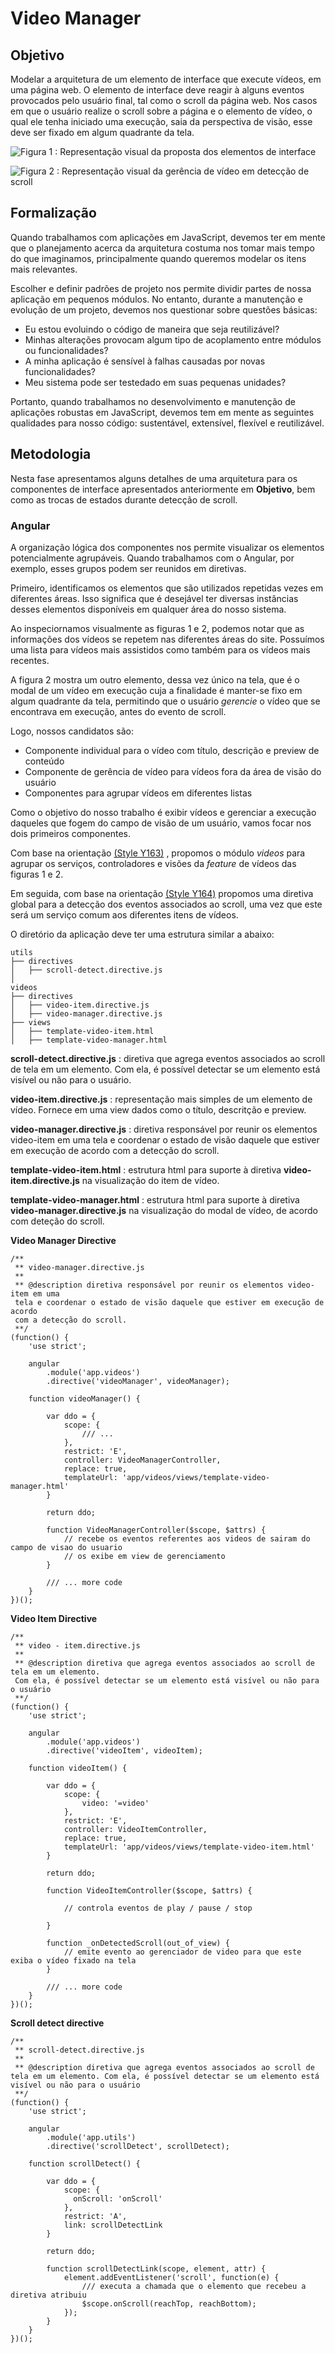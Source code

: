 # Video Manager

## Objetivo

Modelar a arquitetura de um elemento de interface que execute vídeos, em uma página web. O elemento de interface deve reagir à alguns eventos provocados pelo usuário final, tal como o scroll da página web. Nos casos em que o usuário realize o scroll sobre a página e o elemento de vídeo, o qual ele tenha iniciado uma execução, saia da perspectiva de visão, esse deve ser fixado em algum quadrante da tela.

![Figura 1 : Representação visual da proposta dos elementos de interface](images/fig1.png " Figura 1 : Representação visual da proposta dos elementos de interface")

![Figura 2 : Representação visual da gerência de vídeo em detecção de scroll](images/fig2.png " Figura 2 : Representação visual da gerência de vídeo em detecção de scroll")

## Formalização

Quando trabalhamos com aplicações em JavaScript, devemos ter em mente que o planejamento acerca da arquitetura costuma nos tomar mais tempo do que imaginamos, principalmente quando queremos modelar os itens mais relevantes.

Escolher e definir padrões de projeto nos permite dividir partes de nossa aplicação em pequenos módulos. No entanto, durante a manutenção e evolução de um projeto, devemos nos questionar sobre questões básicas:

- Eu estou evoluindo o código de maneira que seja reutilizável?
- Minhas alterações provocam algum tipo de acoplamento entre módulos ou funcionalidades?
- A minha aplicação é sensível à falhas causadas por novas funcionalidades?
- Meu sistema pode ser testedado em suas pequenas unidades?

Portanto, quando trabalhamos no desenvolvimento e manutenção de aplicações robustas em JavaScript, devemos tem em mente as seguintes qualidades para nosso código: sustentável, extensível, flexível e reutilizável.

## Metodologia

Nesta fase apresentamos alguns detalhes de uma arquitetura para os componentes de interface apresentados anteriormente em **Objetivo**, bem como as trocas de estados durante detecção de scroll.

### Angular

A organização lógica dos componentes nos permite visualizar os elementos potencialmente agrupáveis. Quando trabalhamos com o Angular, por exemplo, esses grupos podem ser reunidos em diretivas.

Primeiro, identificamos os elementos que são utilizados repetidas vezes em diferentes áreas. Isso significa que é desejável ter diversas instâncias desses elementos disponíveis em qualquer área do nosso sistema.

Ao inspeciornamos visualmente as figuras 1 e 2, podemos notar que as informações dos vídeos se repetem nas diferentes áreas do site. Possuímos uma lista para vídeos mais assistidos como também para os vídeos mais recentes.

A figura 2 mostra um outro elemento, dessa vez único na tela, que é o modal de um vídeo em execução cuja a finalidade é manter-se fixo em algum quadrante da tela, permitindo que o usuário *gerencie* o vídeo que se encontrava em execução, antes do evento de scroll.

Logo, nossos candidatos são:
- Componente individual para o vídeo com título, descrição e preview de conteúdo
- Componente de gerência de vídeo para vídeos fora da área de visão do usuário
- Componentes para agrupar vídeos em diferentes listas

Como o objetivo do nosso trabalho é exibir vídeos e gerenciar a execução daqueles que fogem do campo de visão de um usuário, vamos focar nos dois primeiros componentes.

Com base na orientação [(Style Y163)](https://github.com/johnpapa/angular-styleguide/tree/master/a1#style-y163) , propomos o módulo *videos* para agrupar os serviços, controladores e visões da *feature* de vídeos das figuras 1 e 2.

Em seguida, com base na orientação [(Style Y164)](https://github.com/johnpapa/angular-styleguide/tree/master/a1#style-y164) propomos uma diretiva global para a detecção dos eventos associados ao scroll, uma vez que este será um serviço comum aos diferentes itens de vídeos.

O diretório da aplicação deve ter uma estrutura similar a abaixo:

```
utils
├── directives
│   ├── scroll-detect.directive.js
│
videos
├── directives
│   ├── video-item.directive.js
│   ├── video-manager.directive.js
├── views
│   ├── template-video-item.html
│   ├── template-video-manager.html
```

**scroll-detect.directive.js** : diretiva que agrega eventos associados ao scroll de tela em um elemento. Com ela, é possível detectar se um elemento está visível ou não para o usuário.

**video-item.directive.js** : representação mais simples de um elemento de vídeo. Fornece em uma view dados como o título, descritção e preview.

**video-manager.directive.js** : diretiva responsável por reunir os elementos video-item em uma tela e coordenar o estado de visão daquele que estiver em execução de acordo com a detecção do scroll.

**template-video-item.html** : estrutura html para suporte à diretiva **video-item.directive.js** na visualização do item de vídeo.

**template-video-manager.html** : estrutura html para suporte à diretiva **video-manager.directive.js** na visualização do modal de vídeo, de acordo com deteção do scroll.

**Video Manager Directive**

```
/**
 ** video-manager.directive.js
 **
 ** @description diretiva responsável por reunir os elementos video-item em uma
 tela e coordenar o estado de visão daquele que estiver em execução de acordo
 com a detecção do scroll.
 **/
(function() {
    'use strict';

    angular
        .module('app.videos')
        .directive('videoManager', videoManager);

    function videoManager() {

        var ddo = {
            scope: {
                /// ...
            },
            restrict: 'E',
            controller: VideoManagerController,
            replace: true,
            templateUrl: 'app/videos/views/template-video-manager.html'
        }

        return ddo;

        function VideoManagerController($scope, $attrs) {
            // recebe os eventos referentes aos videos de sairam do campo de visao do usuario
            // os exibe em view de gerenciamento
        }

        /// ... more code
    }
})();
```

**Video Item Directive**

```
/**
 ** video - item.directive.js
 **
 ** @description diretiva que agrega eventos associados ao scroll de tela em um elemento.
 Com ela, é possível detectar se um elemento está visível ou não para o usuário
 **/
(function() {
    'use strict';

    angular
        .module('app.videos')
        .directive('videoItem', videoItem);

    function videoItem() {

        var ddo = {
            scope: {
                video: '=video'
            },
            restrict: 'E',
            controller: VideoItemController,
            replace: true,
            templateUrl: 'app/videos/views/template-video-item.html'
        }

        return ddo;

        function VideoItemController($scope, $attrs) {

            // controla eventos de play / pause / stop

        }

        function _onDetectedScroll(out_of_view) {
            // emite evento ao gerenciador de video para que este exiba o vídeo fixado na tela
        }

        /// ... more code
    }
})();
```

**Scroll detect directive**

```
/**
 ** scroll-detect.directive.js
 **
 ** @description diretiva que agrega eventos associados ao scroll de tela em um elemento. Com ela, é possível detectar se um elemento está visível ou não para o usuário
 **/
(function() {
    'use strict';

    angular
        .module('app.utils')
        .directive('scrollDetect', scrollDetect);

    function scrollDetect() {

        var ddo = {
            scope: {
              onScroll: 'onScroll'
            },
            restrict: 'A',
            link: scrollDetectLink
        }

        return ddo;

        function scrollDetectLink(scope, element, attr) {
            element.addEventListener('scroll', function(e) {
                /// executa a chamada que o elemento que recebeu a diretiva atribuiu
                $scope.onScroll(reachTop, reachBottom);
            });
        }
    }
})();
```
